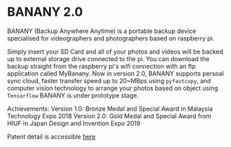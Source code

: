 # BANANY 2.0
BANANY (Backup Anywhere Anytime) is a portable backup device specialised for videographers and photographers based on raspberry pi.

Simply insert your SD Card and all of your photos and videos will be backed up to external storage drive connected to the pi. You can download the backup straight from the raspberry pi's wifi connection with an ftp application called MyBanany. 
Now in version 2.0, BANANY supports persoal sync cloud, faster transfer speed up to 20~MBps using ``pyfastcopy``, and computer vision technology to arrange your photos based on object using ``Tensorflow``
BANANY is under prototype stage.

Achievements:
Version 1.0: Bronze Medal and Special Award in Malaysia Technology Expo 2018
Version 2.0: Gold Medal and Special Award from HIUF in Japan Design and Invention Expo 2019

Patent detail is accessible [here](https://pdki-indonesia.dgip.go.id/detail/EC00201821317?type=copyright)
